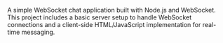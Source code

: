 A simple WebSocket chat application built with Node.js and WebSocket. This project includes a basic server setup to handle WebSocket connections and a client-side HTML/JavaScript implementation for real-time messaging.